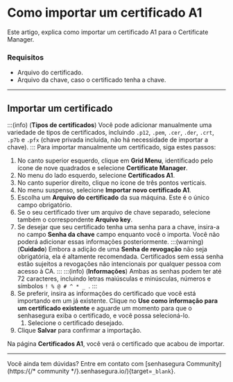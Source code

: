 # Como importar um certificado A1

Este artigo, explica como importar um certificado A1 para o Certificate Manager.

### Requisitos

* Arquivo do certificado.
* Arquivo da chave, caso o certificado tenha a chave.

---
## Importar um certificado
:::(info) (**Tipos de certificados**)
Você pode adicionar manualmente uma variedade de tipos de certificados, incluindo `.p12`, `.pem`, `.cer`, `.der`, `.crt`, `.p7b` e `.pfx` (chave privada incluída, não há necessidade de importar a chave).
:::
Para importar manualmente um certificado, siga estes passos:

1. No canto superior esquerdo, clique em **Grid Menu**, identificado pelo ícone de nove quadrados e selecione **Certificate Manager**.
2. No menu do lado esquerdo, selecione **Certificados A1**.
3. No canto superior direito, clique no ícone de três pontos verticais.
4. No menu suspenso, selecione **Importar novo certificado A1**.
5. Escolha um **Arquivo do certificado** da sua máquina. Este é o único campo obrigatório.
6. Se o seu certificado tiver um arquivo de chave separado, selecione também o correspondente **Arquivo key**.
7. Se desejar que seu certificado tenha uma senha para a chave, insira-a no campo **Senha da chave** campo enquanto você o importa. Você não poderá adicionar essas informações posteriormente.
    :::(warning) (**Cuidado**)
    Embora a adição de uma **Senha de revogação** não seja obrigatória, ela é altamente recomendada. Certificados sem essa senha estão sujeitos a revogações não intencionais por qualquer pessoa com acesso à CA.
    :::
    :::(info) (**Informações**)
    Ambas as senhas podem ter até 72 caracteres, incluindo letras maiúsculas e minúsculas, números e símbolos `! % @ # ^ * _ `.
    :::
8. Se preferir, insira as informações do certificado que você está importando em um já existente. Clique no **Use como informação para um certificado existente** e aguarde um momento para que o senhasegura exiba o certificado, e você possa selecioná-lo.
    1. Selecione o certificado desejado.
9. Clique **Salvar** para confirmar a importação.

Na página **Certificados A1**, você verá o certificado que acabou de importar.

---
Você ainda tem dúvidas? Entre em contato com [senhasegura Community](https:/{/* community */}.senhasegura.io/){target=`_blank`}.